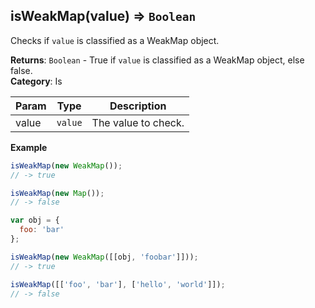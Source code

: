 <a name="isWeakMap"></a>

## isWeakMap(value) ⇒ <code>Boolean</code>
Checks if `value` is classified as a WeakMap object.

**Returns**: <code>Boolean</code> - True if `value` is classified as a WeakMap object, else false.  
**Category**: Is  

| Param | Type | Description |
| --- | --- | --- |
| value | <code>value</code> | The value to check. |

**Example**  
```js
isWeakMap(new WeakMap());
// -> true

isWeakMap(new Map());
// -> false

var obj = {
  foo: 'bar'
};

isWeakMap(new WeakMap([[obj, 'foobar']]));
// -> true

isWeakMap([['foo', 'bar'], ['hello', 'world']]);
// -> false
```
